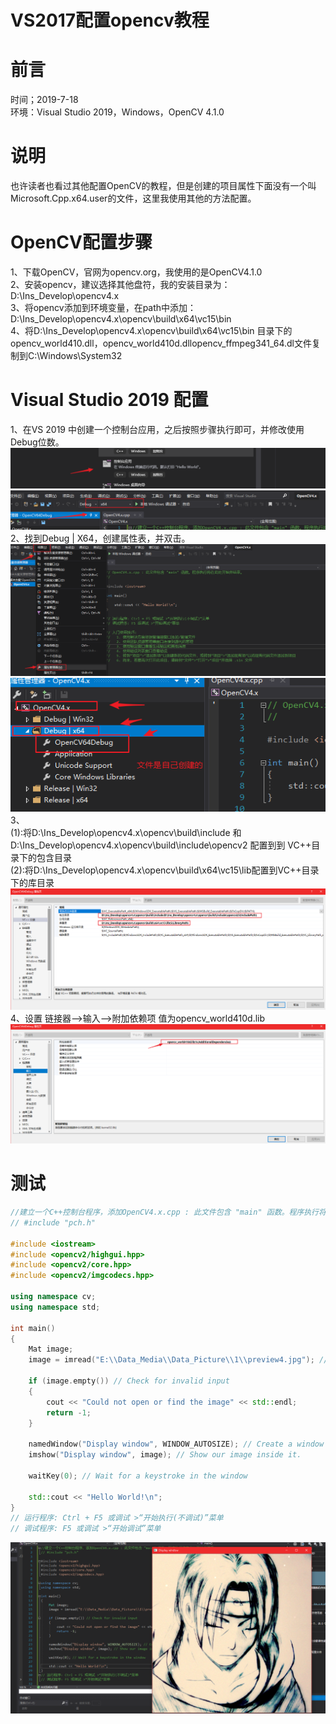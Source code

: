# VS2017配置opencv教程


# 前言
时间；2019-7-18  
环境：Visual Studio 2019，Windows，OpenCV 4.1.0  

# 说明
也许读者也看过其他配置OpenCV的教程，但是创建的项目属性下面没有一个叫Microsoft.Cpp.x64.user的文件，这里我使用其他的方法配置。  

# OpenCV配置步骤
1、下载OpenCV，官网为opencv.org，我使用的是OpenCV4.1.0  
2、安装opencv，建议选择其他盘符，我的安装目录为：D:\Ins_Develop\opencv4.x  
3、将opencv添加到环境变量，在path中添加：D:\Ins_Develop\opencv4.x\opencv\build\x64\vc15\bin  
4、将D:\Ins_Develop\opencv4.x\opencv\build\x64\vc15\bin 目录下的opencv_world410.dll，opencv_world410d.dllopencv_ffmpeg341_64.dl文件复制到C:\Windows\System32  

# Visual Studio 2019 配置
1、在VS 2019 中创建一个控制台应用，之后按照步骤执行即可，并修改使用Debug位数。  
![](./pictures/consoleChoose.png)  
![](./pictures/modifyVersion.png)
2、找到Debug | X64，创建属性表，并双击。  
![](./pictures/configure.png)
![](./pictures/startModify.png)  
3、  
(1):将D:\Ins_Develop\opencv4.x\opencv\build\include 和 D:\Ins_Develop\opencv4.x\opencv\build\include\opencv2 配置到到 VC++目录下的包含目录  
(2):将D:\Ins_Develop\opencv4.x\opencv\build\x64\vc15\lib配置到VC++目录下的库目录   
![](./pictures/configure1.png)  
4、设置 链接器-->输入-->附加依赖项 值为opencv_world410d.lib
![](./pictures/configure2.png)

# 测试
```C++
//建立一个C++控制台程序，添加OpenCV4.x.cpp : 此文件包含 "main" 函数。程序执行将在此处开始并结束。
// #include "pch.h"

#include <iostream>
#include <opencv2/highgui.hpp>
#include <opencv2/core.hpp>
#include <opencv2/imgcodecs.hpp>

using namespace cv;
using namespace std;

int main()
{
	Mat image;
	image = imread("E:\\Data_Media\\Data_Picture\\1\\preview4.jpg"); // Read the file

	if (image.empty()) // Check for invalid input
	{
		cout << "Could not open or find the image" << std::endl;
		return -1;
	}

	namedWindow("Display window", WINDOW_AUTOSIZE); // Create a window for display.
	imshow("Display window", image); // Show our image inside it.

	waitKey(0); // Wait for a keystroke in the window

	std::cout << "Hello World!\n";
}
// 运行程序: Ctrl + F5 或调试 >“开始执行(不调试)”菜单
// 调试程序: F5 或调试 >“开始调试”菜单
```
![](./pictures/testPicture.png)